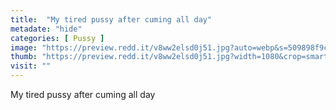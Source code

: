 ```yaml
---
title:  "My tired pussy after cuming all day"
metadate: "hide"
categories: [ Pussy ]
image: "https://preview.redd.it/v8ww2elsd0j51.jpg?auto=webp&s=509898f9c0f40efba59ba8cda4ddc51fec7bf831"
thumb: "https://preview.redd.it/v8ww2elsd0j51.jpg?width=1080&crop=smart&auto=webp&s=bd21ab03beaa302d451fdeff3583d6c8e0531582"
visit: ""
---
```

My tired pussy after cuming all day
